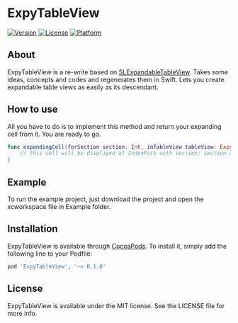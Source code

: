 # ExpyTableView

[![Version](https://img.shields.io/cocoapods/v/ExpyTableView.svg?style=flat)](http://cocoapods.org/pods/ExpyTableView)
[![License](https://img.shields.io/cocoapods/l/ExpyTableView.svg?style=flat)](http://cocoapods.org/pods/ExpyTableView)
[![Platform](https://img.shields.io/cocoapods/p/ExpyTableView.svg?style=flat)](http://cocoapods.org/pods/ExpyTableView)

## About
ExpyTableView is a re-write based on [SLExpandableTableView](https://github.com/OliverLetterer/SLExpandableTableView). Takes some ideas, concepts and codes and regenerates them in Swift. Lets you create expandable table views as easily as its descendant. 

## How to use

All you have to do is to implement this method and return your expanding cell from it. You are ready to go.

```swift
func expandingCell(forSection section: Int, inTableView tableView: ExpyTableView) -> UITableViewCell {
    // this cell will be displayed at IndexPath with section: section and row 0
}
```


## Example

To run the example project, just download the project and open the xcworkspace file in Example folder.


## Installation

ExpyTableView is available through [CocoaPods](http://cocoapods.org). To install
it, simply add the following line to your Podfile:

```ruby
pod 'ExpyTableView', '~> 0.1.0'
```

## License

ExpyTableView is available under the MIT license. See the LICENSE file for more info.
